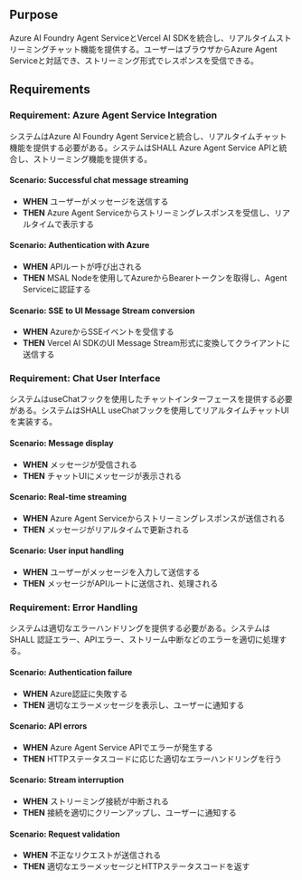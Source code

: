 ## Purpose
Azure AI Foundry Agent ServiceとVercel AI SDKを統合し、リアルタイムストリーミングチャット機能を提供する。ユーザーはブラウザからAzure Agent Serviceと対話でき、ストリーミング形式でレスポンスを受信できる。

## Requirements

### Requirement: Azure Agent Service Integration
システムはAzure AI Foundry Agent Serviceと統合し、リアルタイムチャット機能を提供する必要がある。システムはSHALL Azure Agent Service APIと統合し、ストリーミング機能を提供する。

#### Scenario: Successful chat message streaming
- **WHEN** ユーザーがメッセージを送信する
- **THEN** Azure Agent Serviceからストリーミングレスポンスを受信し、リアルタイムで表示する

#### Scenario: Authentication with Azure
- **WHEN** APIルートが呼び出される
- **THEN** MSAL Nodeを使用してAzureからBearerトークンを取得し、Agent Serviceに認証する

#### Scenario: SSE to UI Message Stream conversion
- **WHEN** AzureからSSEイベントを受信する
- **THEN** Vercel AI SDKのUI Message Stream形式に変換してクライアントに送信する

### Requirement: Chat User Interface
システムはuseChatフックを使用したチャットインターフェースを提供する必要がある。システムはSHALL useChatフックを使用してリアルタイムチャットUIを実装する。

#### Scenario: Message display
- **WHEN** メッセージが受信される
- **THEN** チャットUIにメッセージが表示される

#### Scenario: Real-time streaming
- **WHEN** Azure Agent Serviceからストリーミングレスポンスが送信される
- **THEN** メッセージがリアルタイムで更新される

#### Scenario: User input handling
- **WHEN** ユーザーがメッセージを入力して送信する
- **THEN** メッセージがAPIルートに送信され、処理される

### Requirement: Error Handling
システムは適切なエラーハンドリングを提供する必要がある。システムはSHALL 認証エラー、APIエラー、ストリーム中断などのエラーを適切に処理する。

#### Scenario: Authentication failure
- **WHEN** Azure認証に失敗する
- **THEN** 適切なエラーメッセージを表示し、ユーザーに通知する

#### Scenario: API errors
- **WHEN** Azure Agent Service APIでエラーが発生する
- **THEN** HTTPステータスコードに応じた適切なエラーハンドリングを行う

#### Scenario: Stream interruption
- **WHEN** ストリーミング接続が中断される
- **THEN** 接続を適切にクリーンアップし、ユーザーに通知する

#### Scenario: Request validation
- **WHEN** 不正なリクエストが送信される
- **THEN** 適切なエラーメッセージとHTTPステータスコードを返す
